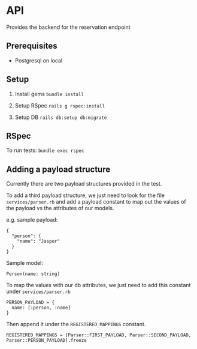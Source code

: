 # API

Provides the backend for the reservation endpoint

## 

## Prerequisites
- Postgresql on local

## Setup

1. Install gems `bundle install`

2. Setup RSpec `rails g rspec:install`

3. Setup DB `rails db:setup db:migrate`

## RSpec

To run tests: `bundle exec rspec` 

## Adding a payload structure

Currently there are two payload structures provided in the test.

To add a third payload structure, we just need to look for the file `services/parser.rb` and add a payload constant to map out the values of the payload vs the attributes of our models.

e.g. sample payload:
```
{
  "person": {
    "name": "Jasper"
  }
}
```

Sample model:
```
Person(name: string)
```

To map the values with our db attributes, we just need to add this constant under `services/parser.rb`
```
PERSON_PAYLOAD = {
  name: [:person, :name]
}
```

Then append it under the `REGISTERED_MAPPINGS` constant.
```
REGISTERED_MAPPINGS = [Parser::FIRST_PAYLOAD, Parser::SECOND_PAYLOAD, Parser::PERSON_PAYLOAD].freeze
```
